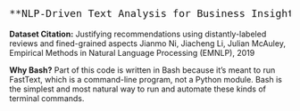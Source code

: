 <pre style="font-size:18px">**NLP-Driven Text Analysis for Business Insights**</pre>

**Dataset Citation:**
Justifying recommendations using distantly-labeled reviews and fined-grained aspects
Jianmo Ni, Jiacheng Li, Julian McAuley, Empirical Methods in Natural Language Processing (EMNLP), 2019



**Why Bash?** 
Part of this code is written in Bash because it’s meant to run FastText, which is a command-line program, not a Python module.
Bash is the simplest and most natural way to run and automate these kinds of terminal commands.
